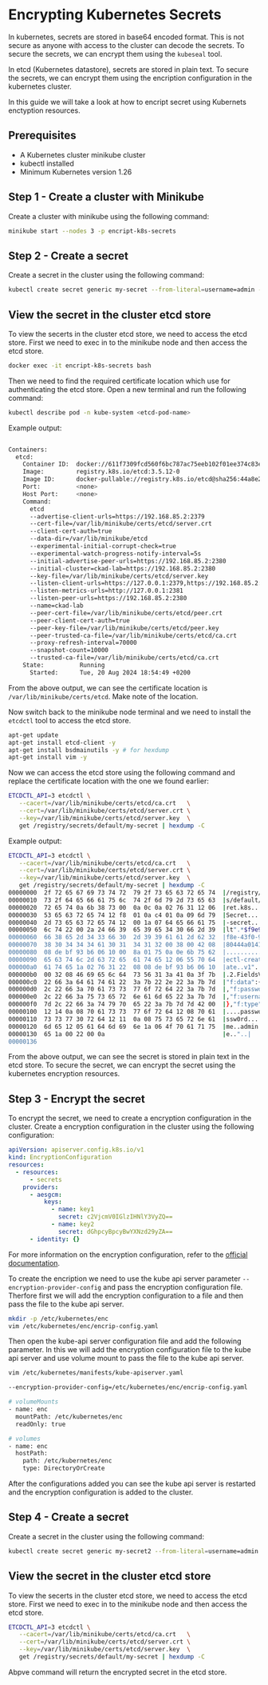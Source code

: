 # Encrypting Kubernetes Secrets

In kubernetes, secrets are stored in base64 encoded format. This is not secure as anyone with access to the cluster can decode the secrets. To secure the secrets, we can encrypt them using the `kubeseal` tool.

In etcd (Kubernetes datastore), secrets are stored in plain text. To secure the secrets, we can encrypt them using the encription configuration in the kubernetes cluster.

In this guide we will take a look at how to encript secret using Kubernets enctyption resources.

## Prerequisites

- A Kubernetes cluster minikube cluster
- kubectl installed
- Minimum Kubernetes version 1.26

## Step 1 - Create a cluster with Minikube

Create a cluster with minikube using the following command:

```bash
minikube start --nodes 3 -p encript-k8s-secrets
```

## Step 2 - Create a secret

Create a secret in the cluster using the following command:

```bash
kubectl create secret generic my-secret --from-literal=username=admin --from-literal=password=passw0rd
```

## View the secret in the cluster etcd store

To view the secerts in the cluster etcd store, we need to access the etcd store. First we need to exec in to the minikube node and then access the etcd store.

```bash
docker exec -it encript-k8s-secrets bash
```

Then we need to find the required certificate location which use for authenticating the etcd store. Open a new terminal and run the following command:

```bash
kubectl describe pod -n kube-system <etcd-pod-name>
```

Example output:

```bash

Containers:
  etcd:
    Container ID:  docker://611f7309fcd560f6bc787ac75eeb102f01ee374c83e24f59e7e0b1c938d49080
    Image:         registry.k8s.io/etcd:3.5.12-0
    Image ID:      docker-pullable://registry.k8s.io/etcd@sha256:44a8e24dcbba3470ee1fee21d5e88d128c936e9b55d4bc51fbef8086f8ed123b
    Port:          <none>
    Host Port:     <none>
    Command:
      etcd
      --advertise-client-urls=https://192.168.85.2:2379
      --cert-file=/var/lib/minikube/certs/etcd/server.crt
      --client-cert-auth=true
      --data-dir=/var/lib/minikube/etcd
      --experimental-initial-corrupt-check=true
      --experimental-watch-progress-notify-interval=5s
      --initial-advertise-peer-urls=https://192.168.85.2:2380
      --initial-cluster=ckad-lab=https://192.168.85.2:2380
      --key-file=/var/lib/minikube/certs/etcd/server.key
      --listen-client-urls=https://127.0.0.1:2379,https://192.168.85.2:2379
      --listen-metrics-urls=http://127.0.0.1:2381
      --listen-peer-urls=https://192.168.85.2:2380
      --name=ckad-lab
      --peer-cert-file=/var/lib/minikube/certs/etcd/peer.crt
      --peer-client-cert-auth=true
      --peer-key-file=/var/lib/minikube/certs/etcd/peer.key
      --peer-trusted-ca-file=/var/lib/minikube/certs/etcd/ca.crt
      --proxy-refresh-interval=70000
      --snapshot-count=10000
      --trusted-ca-file=/var/lib/minikube/certs/etcd/ca.crt
    State:          Running
      Started:      Tue, 20 Aug 2024 18:54:49 +0200
```

From the above output, we can see the certificate location is `/var/lib/minikube/certs/etcd`. Make note of the location.


Now switch back to the minikube node terminal and we need to install the `etcdctl` tool to access the etcd store.

```bash
apt-get update
apt-get install etcd-client -y
apt-get install bsdmainutils -y # for hexdump
apt-get install vim -y
```

Now we can access the etcd store using the following command and replace the certificate location with the one we found earlier:

```bash
ETCDCTL_API=3 etcdctl \
   --cacert=/var/lib/minikube/certs/etcd/ca.crt   \
   --cert=/var/lib/minikube/certs/etcd/server.crt \
   --key=/var/lib/minikube/certs/etcd/server.key  \
   get /registry/secrets/default/my-secret | hexdump -C
```

Example output:

```bash
ETCDCTL_API=3 etcdctl \
   --cacert=/var/lib/minikube/certs/etcd/ca.crt   \
   --cert=/var/lib/minikube/certs/etcd/server.crt \
   --key=/var/lib/minikube/certs/etcd/server.key  \
   get /registry/secrets/default/my-secret | hexdump -C
00000000  2f 72 65 67 69 73 74 72  79 2f 73 65 63 72 65 74  |/registry/secret|
00000010  73 2f 64 65 66 61 75 6c  74 2f 6d 79 2d 73 65 63  |s/default/my-sec|
00000020  72 65 74 0a 6b 38 73 00  0a 0c 0a 02 76 31 12 06  |ret.k8s.....v1..|
00000030  53 65 63 72 65 74 12 f8  01 0a c4 01 0a 09 6d 79  |Secret........my|
00000040  2d 73 65 63 72 65 74 12  00 1a 07 64 65 66 61 75  |-secret....defau|
00000050  6c 74 22 00 2a 24 66 39  65 39 65 34 30 66 2d 39  |lt".*$f9e9e40f-9|
00000060  66 38 65 2d 34 33 66 30  2d 39 39 61 61 2d 62 32  |f8e-43f0-99aa-b2|
00000070  38 30 34 34 34 61 30 31  34 31 32 00 38 00 42 08  |80444a01412.8.B.|
00000080  08 de bf 93 b6 06 10 00  8a 01 75 0a 0e 6b 75 62  |..........u..kub|
00000090  65 63 74 6c 2d 63 72 65  61 74 65 12 06 55 70 64  |ectl-create..Upd|
000000a0  61 74 65 1a 02 76 31 22  08 08 de bf 93 b6 06 10  |ate..v1"........|
000000b0  00 32 08 46 69 65 6c 64  73 56 31 3a 41 0a 3f 7b  |.2.FieldsV1:A.?{|
000000c0  22 66 3a 64 61 74 61 22  3a 7b 22 2e 22 3a 7b 7d  |"f:data":{".":{}|
000000d0  2c 22 66 3a 70 61 73 73  77 6f 72 64 22 3a 7b 7d  |,"f:password":{}|
000000e0  2c 22 66 3a 75 73 65 72  6e 61 6d 65 22 3a 7b 7d  |,"f:username":{}|
000000f0  7d 2c 22 66 3a 74 79 70  65 22 3a 7b 7d 7d 42 00  |},"f:type":{}}B.|
00000100  12 14 0a 08 70 61 73 73  77 6f 72 64 12 08 70 61  |....password..pa|
00000110  73 73 77 30 72 64 12 11  0a 08 75 73 65 72 6e 61  |ssw0rd....userna|
00000120  6d 65 12 05 61 64 6d 69  6e 1a 06 4f 70 61 71 75  |me..admin..Opaqu|
00000130  65 1a 00 22 00 0a                                 |e.."..|
00000136
```

From the above output, we can see the secret is stored in plain text in the etcd store. To secure the secret, we can encrypt the secret using the kubernetes encryption resources.

## Step 3 - Encrypt the secret

To encrypt the secret, we need to create a encryption configuration in the cluster. Create a encryption configuration in the cluster using the following configuration:

```yaml
apiVersion: apiserver.config.k8s.io/v1
kind: EncryptionConfiguration
resources:
  - resources:
      - secrets
    providers:
      - aesgcm:
          keys:
            - name: key1
              secret: c2VjcmV0IGlzIHNlY3VyZQ==
            - name: key2
              secret: dGhpcyBpcyBwYXNzd29yZA==
      - identity: {}
```
For more information on the encryption configuration, refer to the [official documentation](https://kubernetes.io/docs/tasks/administer-cluster/encrypt-data/).


To create the encription we need to use the kube api server parameter `--encryption-provider-config` and pass the encryption configuration file. Therfore first we will add the encryption configuration to a file and then pass the file to the kube api server.

```bash
mkdir -p /etc/kubernetes/enc
vim /etc/kubernetes/enc/encrip-config.yaml
```

Then open the kube-api server configuration file and add the following parameter. In this we will add the encryption configuration file to the kube api server and use volume mount to pass the file to the kube api server.

```bash
vim /etc/kubernetes/manifests/kube-apiserver.yaml

--encryption-provider-config=/etc/kubernetes/enc/encrip-config.yaml

# volumeMounts
- name: enc                          
  mountPath: /etc/kubernetes/enc     
  readOnly: true 

# volumes
- name: enc                             
  hostPath:                            
    path: /etc/kubernetes/enc           
    type: DirectoryOrCreate
```

After the configurations added you can see the kube api server is restarted and the encryption configuration is added to the cluster.

## Step 4 - Create a secret

Create a secret in the cluster using the following command:

```bash
kubectl create secret generic my-secret2 --from-literal=username=admin --from-literal=password=passw0rd
```

## View the secret in the cluster etcd store

To view the secerts in the cluster etcd store, we need to access the etcd store. First we need to exec in to the minikube node and then access the etcd store.

```bash
ETCDCTL_API=3 etcdctl \
   --cacert=/var/lib/minikube/certs/etcd/ca.crt   \
   --cert=/var/lib/minikube/certs/etcd/server.crt \
   --key=/var/lib/minikube/certs/etcd/server.key  \
   get /registry/secrets/default/my-secret | hexdump -C
```

Abpve command will return the encrypted secret in the etcd store.